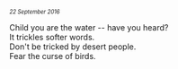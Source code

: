 <p style="margin:0; margin-top: -1.25rem">
  <em>
    <small><small>22 September 2016</small></small>
  </em>
</p>

Child you are the water -- have you heard?  
It trickles softer words.  
Don't be tricked by desert people.  
Fear the curse of birds.
